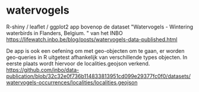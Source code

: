 # watervogels
R-shiny / leaflet / ggplot2 app bovenop de dataset "Watervogels - Wintering waterbirds in Flanders, Belgium. " van het INBO https://lifewatch.inbo.be/blog/posts/watervogels-data-published.html

De app is ook een oefening om met geo-objecten om te gaan, er worden geo-queries in R uitgetest afhankelijk van verschillende types objecten. 
In eerste plaats wordt hiervoor de localities.geojson verkend. https://github.com/inbo/data-publication/blob/32c32e0f736b114833813951cd099e29377fc0f0/datasets/watervogels-occurrences/localities/localities.geojson  
